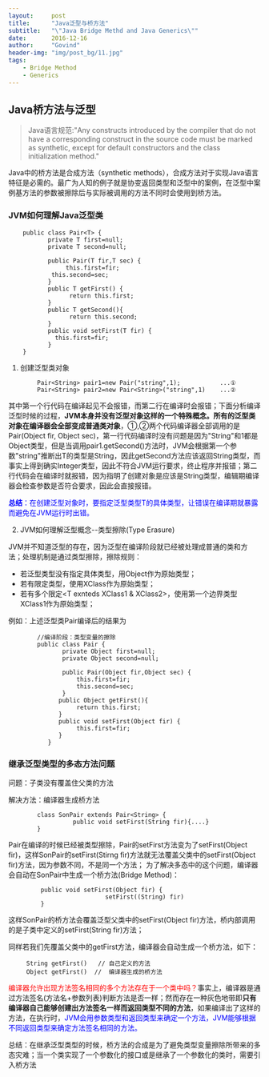 ```yaml
---
layout:     post
title:      "Java泛型与桥方法"
subtitle:   "\"Java Bridge Methd and Java Generics\""
date:       2016-12-16
author:     "Govind"
header-img: "img/post_bg/11.jpg"
tags:
    - Bridge Method
	- Generics
---
```



## Java桥方法与泛型

>Java语言规范:"Any constructs introduced by the compiler that do not have a corresponding construct in the source code must be marked as synthetic, except for default constructors and the class initialization method."

Java中的桥方法是合成方法（synthetic methods），合成方法对于实现Java语言特征是必需的。最广为人知的例子就是协变返回类型和泛型中的案例，在泛型中案例基方法的参数被擦除后与实际被调用的方法不同时会使用到桥方法。

### JVM如何理解Java泛型类

```
    public class Pair<T> {
           private T first=null;
           private T second=null;

           public Pair(T fir,T sec) {
                this.first=fir;
            this.second=sec;
           }
           public T getFirst() {
                 return this.first;
           }
           public T getSecond(){
                 return this.second;
           }
           public void setFirst(T fir) {
             this.first=fir;
           }
    }

```

1. 创建泛型类对象

```
        Pair<String> pair1=new Pair("string",1);           ...①
        Pair<String> pair2=new Pair<String>("string",1)    ...②
```

其中第一个行代码在编译起见不会报错，而第二行在编译时会报错；下面分析编译泛型时候的过程，**JVM本身并没有泛型对象这样的一个特殊概念。所有的泛型类对象在编译器会全部变成普通类对象**，①,②两个代码编译器全部调用的是Pair(Object fir, Object sec)，第一行代码编译时没有问题是因为"String"和1都是Object类型，但是当调用pair1.getSecond()方法时，JVM会根据第一个参数"string"推断出T的类型是String，因此getSecond方法应该返回String类型，而事实上得到确实Integer类型，因此不符合JVM运行要求，终止程序并报错；第二行代码会在编译时就报错，因为指明了创建对象是应该是String类型，编辑期编译器会检查参数是否符合要求，因此会直接报错。

<font color="blue">**总结**：在创建泛型对象时，要指定泛型类型T的具体类型，让错误在编译期就暴露而避免在JVM运行时出错。</font>

2. JVM如何理解泛型概念--类型擦除(Type Erasure)

JVM并不知道泛型的存在，因为泛型在编译阶段就已经被处理成普通的类和方法；处理机制是通过类型擦除，擦除规则：
- 若泛型类型没有指定具体类型<T>，用Object作为原始类型；
- 若有限定类型<T extends XClass>，使用XClass作为原始类型；
- 若有多个限定<T exnteds XClass1 & XClass2>，使用第一个边界类型XClass1作为原始类型；

例如：上述泛型类Pair<T>编译后的结果为

```
        //编译阶段：类型变量的擦除
        public class Pair {
               private Object first=null;
               private Object second=null;

               public Pair(Object fir,Object sec) {
                   this.first=fir;
                   this.second=sec;
               }
              public Object getFirst(){
                   return this.first;
              }
              public void setFirst(Object fir) {
                   this.first=fir;
              }
           }
```

###  继承泛型类型的多态方法问题

问题：子类没有覆盖住父类的方法

解决方法：编译器生成桥方法

```
        class SonPair extends Pair<String> {
                  public void setFirst(String fir){....}
        }
```

Pair<String>在编译的时候已经被类型擦除，Pair的setFirst方法变为了setFirst(Object fir)，这样SonPair的setFirst(Stirng fir)方法就无法覆盖父类中的setFirst(Object fir)方法，因为参数不同，不是同一个方法；
为了解决多态中的这个问题，编译器会自动在SonPair中生成一个桥方法(Bridge Method)：

```
         public void setFirst(Object fir) {
                           setFirst((String) fir)
         }
```

这样SonPair的桥方法会覆盖泛型父类中的setFirst(Object fir)方法，桥内部调用的是子类中定义的setFirst(String fir)方法；

同样若我们先覆盖父类中的getFirst方法，编译器会自动生成一个桥方法，如下：

```
     String getFirst()   // 自己定义的方法
     Object getFirst()  //  编译器生成的桥方法
```

<font color="red">编译器允许出现方法签名相同的多个方法存在于一个类中吗？</font>事实上，编译器是通过方法签名(方法名+参数列表)判断方法是否一样；然而存在一种灰色地带即**只有编译器自己能够创建出方法签名一样而返回类型不同的方法**，如果编译出了这样的方法，在执行时，<font color="blue">JVM会用参数类型和返回类型来确定一个方法，JVM能够根据不同返回类型来确定方法签名相同的方法。</font>

总结：在继承泛型类型的时候，桥方法的合成是为了避免类型变量擦除所带来的多态灾难；当一个类实现了一个参数化的接口或是继承了一个参数化的类时，需要引入桥方法
